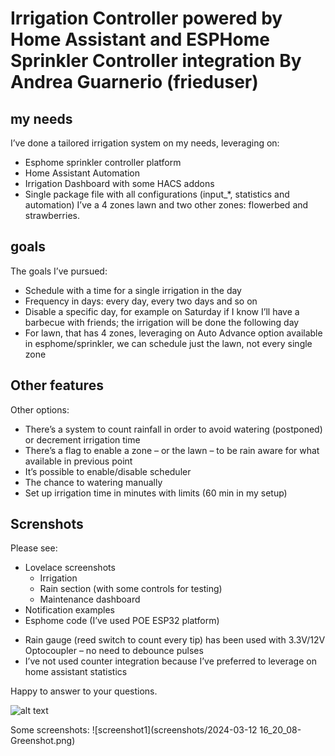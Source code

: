 # Irrigation Controller powered by Home Assistant and ESPHome Sprinkler Controller integration By Andrea Guarnerio (frieduser)

## my needs
I’ve done a tailored irrigation system on my needs, leveraging on:
*	Esphome sprinkler controller platform
*	Home Assistant Automation
*	Irrigation Dashboard with some HACS addons
*	Single package file with all configurations (input_*, statistics and automation)
I’ve a 4 zones lawn and two other zones: flowerbed and strawberries.

## goals
The goals I’ve pursued:
*	Schedule with a time for a single irrigation in the day
*	Frequency in days: every day, every two days and so on
*	Disable a specific day, for example on Saturday if I know I’ll have a barbecue with friends; the irrigation will be done the following day
*	For lawn, that has 4 zones, leveraging on Auto Advance option available in esphome/sprinkler, we can schedule just the lawn, not every single zone

## Other features
Other options:
*	There’s a system to count rainfall in order to avoid watering (postponed) or decrement irrigation time
*	There’s a flag to enable a zone – or the lawn – to be rain aware for what available in previous point
*	It’s possible to enable/disable scheduler
*	The chance to watering manually
*	Set up irrigation time in minutes with limits (60 min in my setup)

## Screnshots
Please see:
*	Lovelace screenshots
    -	Irrigation
    -	Rain section (with some controls for testing)
    -	Maintenance dashboard
*	Notification examples
*	Esphome code (I’ve used POE ESP32 platform)
  -	Rain gauge (reed switch to count every tip) has been used with 3.3V/12V Optocoupler – no need to debounce pulses
  -	I’ve not used counter integration because I’ve preferred to leverage on home assistant statistics

Happy to answer to your questions.

![alt text](screenshots/hass02.png "Screenshot Example")

Some screenshots:
![screenshot1](screenshots/2024-03-12 16_20_08-Greenshot.png)

